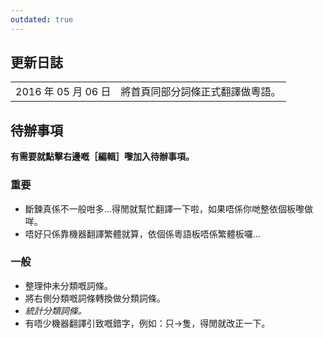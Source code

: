 ```yaml
---
outdated: true
---
```

更新日誌
--------

|                     |                                  |
|---------------------|----------------------------------|
| 2016 年 05 月 06 日 | 將首頁同部分詞條正式翻譯做粵語。 |

待辦事項
--------

**有需要就點擊右邊嘅［編輯］嚟加入待辦事項。**

### 重要

-   斷鍊真係不一般咁多…得閒就幫忙翻譯一下啦，如果唔係你哋整依個板嚟做咩。
-   唔好只係靠機器翻譯繁體就算，依個係粵語板唔係繁體板囉…

### 一般

-   整理仲未分類嘅詞條。
-   將右側分類嘅詞條轉換做分類詞條。
-   *統計分類詞條。*
-   有唔少機器翻譯引致嘅錯字，例如：只→隻，得閒就改正一下。
